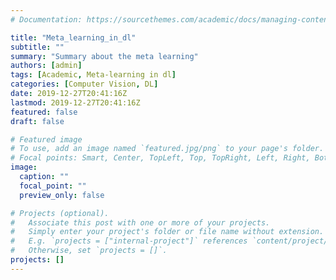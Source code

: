 ```yaml
---
# Documentation: https://sourcethemes.com/academic/docs/managing-content/

title: "Meta_learning_in_dl"
subtitle: ""
summary: "Summary about the meta learning"
authors: [admin]
tags: [Academic, Meta-learning in dl]
categories: [Computer Vision, DL]
date: 2019-12-27T20:41:16Z
lastmod: 2019-12-27T20:41:16Z
featured: false
draft: false

# Featured image
# To use, add an image named `featured.jpg/png` to your page's folder.
# Focal points: Smart, Center, TopLeft, Top, TopRight, Left, Right, BottomLeft, Bottom, BottomRight.
image:
  caption: ""
  focal_point: ""
  preview_only: false

# Projects (optional).
#   Associate this post with one or more of your projects.
#   Simply enter your project's folder or file name without extension.
#   E.g. `projects = ["internal-project"]` references `content/project/deep-learning/index.md`.
#   Otherwise, set `projects = []`.
projects: []
---
```

